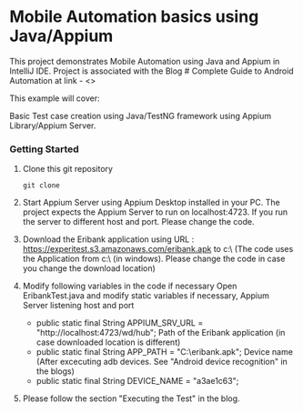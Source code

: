 # Mobile Automation basics using Java/Appium

This project demonstrates Mobile Automation using Java and Appium in IntelliJ IDE.
Project is associated with the Blog  # Complete Guide to Android Automation at link - <>

This example will cover:

Basic Test case creation using Java/TestNG framework using Appium Library/Appium Server.

### Getting Started

1. Clone this git repository

	```
	git clone
	```

2. Start Appium Server using Appium Desktop installed in your PC.
   The project expects the Appium Server to run on localhost:4723. If you run the server to different host and port. Please change the code.

3. Download the Eribank application using URL : https://experitest.s3.amazonaws.com/eribank.apk to c:\\  (The code uses the Application from c:\\ (in windows). Please change the code in case you   change the download location)

4. Modify following variables in the code if necessary
   Open EribankTest.java and modify static variables if necessary,
        Appium Server listening host and port
      * public static final String APPIUM_SRV_URL = "http://localhost:4723/wd/hub";
        Path of the Eribank application (in case downloaded location is different)
      * public static final String APP_PATH = "C:\\eribank.apk";
        Device name (After excecuting adb devices. See "Android device recognition" in the blogs)
      * public static final String DEVICE_NAME = "a3ae1c63";
5. Please follow the section "Executing the Test" in the blog.
